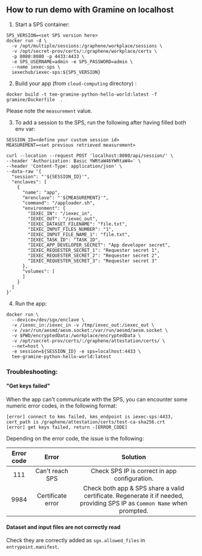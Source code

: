## How to run demo with Gramine on localhost

1. Start a SPS container:
```shell
SPS_VERSION=<set SPS version here>
docker run -d \
  -v /opt/multiple/sessions:/graphene/workplace/sessions \
  -v /opt/secret-prov/certs/:/graphene/workplace/certs \
  -p 8080:8080 -p 4433:4433 \
  -e SPS_USERNAME=admin -e SPS_PASSWORD=admin \
  --name iexec-sps \
  iexechub/iexec-sps:${SPS_VERSION}
```


2. Build your app (from `cloud-computing` directory) :
```shell
docker build -t tee-gramine-python-hello-world:latest -f gramine/Dockerfile  .
```
Please note the `measurement` value.


3. To add a session to the SPS, run the following after having filled both env var:
```shell
SESSION_ID=<define your custom session id>
MEASUREMENT=<set previous retrieved measurement>

curl --location --request POST 'localhost:8080/api/session/' \
--header 'Authorization: Basic YWRtaW46YWRtaW4=' \
--header 'Content-Type: application/json' \
--data-raw '{
  "session": "'${SESSION_ID}'",
  "enclaves": [
    {
      "name": "app",
      "mrenclave": "'${MEASUREMENT}'",
      "command": "/apploader.sh",
      "environment": {
        "IEXEC_IN": "/iexec_in",
        "IEXEC_OUT": "/iexec_out",
        "IEXEC_DATASET_FILENAME": "file.txt",
        "IEXEC_INPUT_FILES_NUMBER": "1",
        "IEXEC_INPUT_FILE_NAME_1": "file.txt",
        "IEXEC_TASK_ID": "TASK_ID",
        "IEXEC_APP_DEVELOPER_SECRET": "App developer secret",
        "IEXEC_REQUESTER_SECRET_1": "Requester secret 1",
        "IEXEC_REQUESTER_SECRET_2": "Requester secret 2",
        "IEXEC_REQUESTER_SECRET_3": "Requester secret 3"
      },
      "volumes": [
      ]
    }
  ]
}'
```


4. Run the app:
```shell
docker run \
  --device=/dev/sgx/enclave \
  -v /iexec_in:/iexec_in -v /tmp/iexec_out:/iexec_out \
  -v /var/run/aesmd/aesm.socket:/var/run/aesmd/aesm.socket \
  -v $PWD/encryptedData:/workplace/encryptedData \
  -v /opt/secret-prov/certs/:/graphene/attestation/certs/ \
  --net=host \
  -e session=${SESSION_ID} -e sps=localhost:4433 \
  tee-gramine-python-hello-world:latest
```


### Troubleshooting:

#### "Get keys failed"
When the app can't communicate with the SPS, you can encounter some numeric error codes, in the following format:
```
[error] connect to kms failed, kms_endpoint is iexec-sps:4433, cert_path is /graphene/attestation/certs/test-ca-sha256.crt
[error] get keys failed, return -[ERROR_CODE] 
```

Depending on the error code, the issue is the following:

| Error code |       Error       |                                                         Solution                                                          |
|:----------:|:-----------------:|:-------------------------------------------------------------------------------------------------------------------------:|
|    111     |  Can't reach SPS  |                                       Check SPS IP is correct in app configuration.                                       |
|    9984    | Certificate error | Check both app & SPS share a valid certificate. Regenerate it if needed, providing SPS IP as `Common Name` when prompted. |


#### Dataset and input files are not correctly read
Check they are correctly added as `sgx.allowed_files` in `entrypoint.manifest`.
